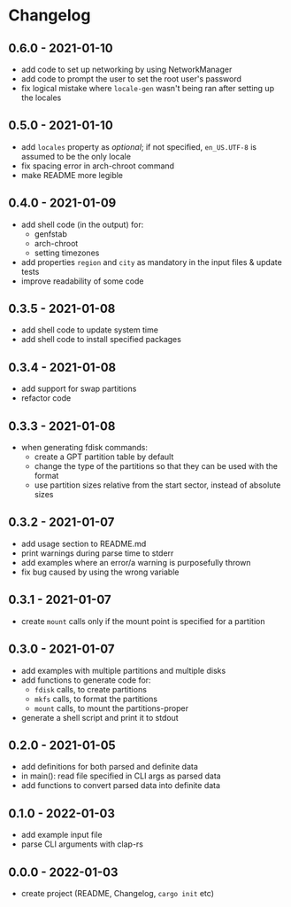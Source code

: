 # Changelog

## 0.6.0 - 2021-01-10

- add code to set up networking by using NetworkManager
- add code to prompt the user to set the root user's password
- fix logical mistake where `locale-gen` wasn't being ran after setting up the locales

## 0.5.0 - 2021-01-10

- add `locales` property as *optional*; if not specified, `en_US.UTF-8` is
assumed to be the only locale
- fix spacing error in arch-chroot command
- make README more legible

## 0.4.0 - 2021-01-09

- add shell code (in the output) for:
    - genfstab
    - arch-chroot
    - setting timezones
- add properties `region` and `city` as mandatory in the input files & update
tests
- improve readability of some code

## 0.3.5 - 2021-01-08

- add shell code to update system time
- add shell code to install specified packages

## 0.3.4 - 2021-01-08

- add support for swap partitions
- refactor code

## 0.3.3 - 2021-01-08

- when generating fdisk commands:
    - create a GPT partition table by default
    - change the type of the partitions so that they can be used with the format
    - use partition sizes relative from the start sector, instead of absolute
    sizes

## 0.3.2 - 2021-01-07

- add usage section to README.md
- print warnings during parse time to stderr
- add examples where an error/a warning is purposefully thrown
- fix bug caused by using the wrong variable

## 0.3.1 - 2021-01-07

- create `mount` calls only if the mount point is specified for a partition

## 0.3.0 - 2021-01-07

- add examples with multiple partitions and multiple disks
- add functions to generate code for:
    - `fdisk` calls, to create partitions
    - `mkfs` calls, to format the partitions
    - `mount` calls, to mount the partitions-proper
- generate a shell script and print it to stdout

## 0.2.0 - 2021-01-05

- add definitions for both parsed and definite data
- in main(): read file specified in CLI args as parsed data
- add functions to convert parsed data into definite data

## 0.1.0 - 2022-01-03

- add example input file
- parse CLI arguments with clap-rs

## 0.0.0 - 2022-01-03

- create project (README, Changelog, `cargo init` etc)
